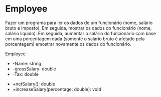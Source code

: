 # Employee
Fazer um programa para ler os dados de um funcionário (nome, salário bruto e imposto). Em seguida, mostrar os dados do funcionário
(nome, salário líquido). Em seguida, aumentar o salário do funcionário com base em uma porcentagem dada (somente o salário bruto é
afetado pela porcentagem) emostrar novamente os dados do funcionário. 

Employee
- -Name: string
- -grossSalary: double
- -Tax: double
+ +netSalary(): double 
+ +increaseSalary(percentage: double): void 
